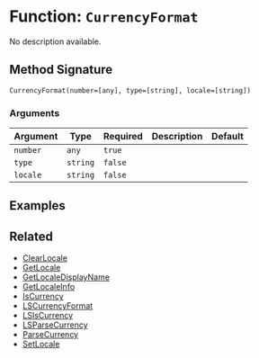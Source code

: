 [comment]: # (Note: This documentation is generated dynamically in the build process.  To modify the contents, change the javadoc on the _invoke method of the BIF class)

# Function: `CurrencyFormat`

No description available.

## Method Signature

```
CurrencyFormat(number=[any], type=[string], locale=[string])
```

### Arguments


| Argument | Type | Required | Description | Default |
|----------|------|----------|-------------|---------|
| `number` | `any` | `true` |  |  |
| `type` | `string` | `false` |  |  |
| `locale` | `string` | `false` |  |  |

## Examples



## Related

  * [ClearLocale](./ClearLocale.md)
  * [GetLocale](./GetLocale.md)
  * [GetLocaleDisplayName](./GetLocaleDisplayName.md)
  * [GetLocaleInfo](./GetLocaleInfo.md)
  * [IsCurrency](./IsCurrency.md)
  * [LSCurrencyFormat](./LSCurrencyFormat.md)
  * [LSIsCurrency](./LSIsCurrency.md)
  * [LSParseCurrency](./LSParseCurrency.md)
  * [ParseCurrency](./ParseCurrency.md)
  * [SetLocale](./SetLocale.md)
